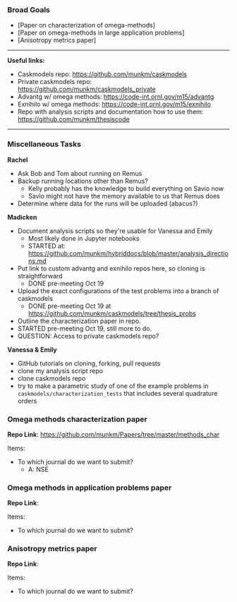 ### Broad Goals
* [Paper on characterization of omega-methods]
* [Paper on omega-methods in large application problems]
* [Anisotropy metrics paper]

***

**Useful links:**
* Caskmodels repo: https://github.com/munkm/caskmodels
* Private caskmodels repo: https://github.com/munkm/caskmodels_private
* Advantg w/ omega methods:  https://code-int.ornl.gov/m15/advantg
* Exnihilo w/ omega methods: https://code-int.ornl.gov/m15/exnihilo
* Repo with analysis scripts and documentation how to use them:
  https://github.com/munkm/thesiscode

***

### Miscellaneous Tasks
**Rachel**
* Ask Bob and Tom about running on Remus
* Backup running locations other than Remus?
  * Kelly probably has the knowledge to build everything on Savio now
  * Savio might not have the memory available to us that Remus does
* Determine where data for the runs will be uploaded (abacus?) 

**Madicken**
* Document analysis scripts so they're usable for Vanessa and Emily
  * Most likely done in Jupyter notebooks
  * STARTED at:
    https://github.com/munkm/hybriddocs/blob/master/analysis_directions.md
* Put link to custom advantg and exnihilo repos here, so cloning is
  straightforward
  * DONE pre-meeting Oct 19
* Upload the exact configurations of the test problems into a branch of
  caskmodels
  * DONE pre-meeting Oct 19 at
    https://github.com/munkm/caskmodels/tree/thesis_probs
* Outline the characterization paper in repo.
 * STARTED pre-meeting Oct 19, still more to do. 
* QUESTION: Access to private caskmodels repo? 

**Vanessa & Emily**
* GitHub tutorials on cloning, forking, pull requests
* clone my analysis script repo
* clone caskmodels repo
* try to make a parametric study of one of the example problems in
  `caskmodels/characterization_tests` that includes several quadrature orders

### Omega methods characterization paper

**Repo Link**: https://github.com/munkm/Papers/tree/master/methods_char

Items:
* To which journal do we want to submit? 
  * A: NSE

### Omega methods in application problems paper

**Repo Link**:

Items:
* To which journal do we want to submit? 

### Anisotropy metrics paper

**Repo Link**:

Items:
* To which journal do we want to submit? 

